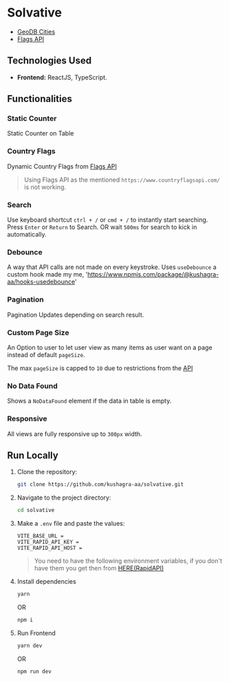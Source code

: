 # Solvative

- [GeoDB Cities][API]
- [Flags API][Flags]

## Technologies Used

- **Frontend:** ReactJS, TypeScript.

## Functionalities

### Static Counter

Static Counter on Table

### Country Flags

Dynamic Country Flags from [Flags API][Flags]
> Using Flags API as the mentioned `https://www.countryflagsapi.com/` is not working.

### Search

Use keyboard shortcut `ctrl + /` or `cmd + /` to instantly start searching.
Press `Enter` or `Return` to Search. OR wait `500ms` for search to kick in automatically.

### Debounce

A way that API calls are not made on every keystroke.
Uses `useDebounce` a custom hook made my me, '<https://www.npmjs.com/package/@kushagra-aa/hooks-usedebounce>'

### Pagination

Pagination Updates depending on search result.

### Custom Page Size

An Option to user to let user view as many items as user want on a page instead of default `pageSize`.

The max `pageSize` is capped to `10` due to restrictions from the [API][API]

### No Data Found

Shows a `NoDataFound` element if the data in table is empty.

### Responsive

All views are fully responsive up to `300px` width.

## Run Locally

1. Clone the repository:

   ```bash
   git clone https://github.com/kushagra-aa/solvative.git
   ```

2. Navigate to the project directory:

   ```bash
   cd solvative
   ```

3. Make a `.env` file and paste the values:

   ```properties
   VITE_BASE_URL = 
   VITE_RAPID_API_KEY = 
   VITE_RAPID_API_HOST = 
   ```

   > You need to have the following environment variables, if you don't have them you get then from [HERE(RapidAPI)][API]

4. Install dependencies

    ```bash
    yarn
    ```

    OR

    ```bash
    npm i
    ```

4. Run Frontend

   ```bash
   yarn dev
   ```

   OR

   ```bash
   npm run dev
   ```

[API]: https://rapidapi.com/wirefreethought/api/geodb-cities
[Flags]: https://flagsapi.com/
